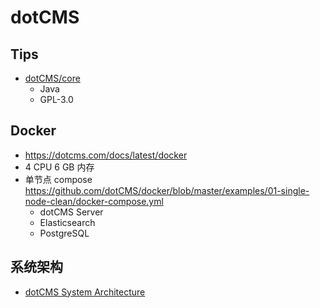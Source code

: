 # dotCMS
## Tips
* [dotCMS/core](https://github.com/dotCMS/core)
  * Java
  * GPL-3.0

## Docker
* https://dotcms.com/docs/latest/docker
* 4 CPU 6 GB 内存
* 单节点 compose https://github.com/dotCMS/docker/blob/master/examples/01-single-node-clean/docker-compose.yml
  * dotCMS Server
  * Elasticsearch
  * PostgreSQL

## 系统架构
* [dotCMS System Architecture](https://dotcms.com/docs/latest/dotcms-system-architecture)
